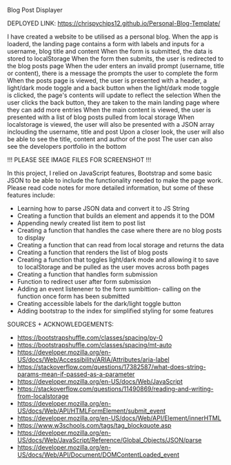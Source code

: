 Blog Post Displayer 

DEPLOYED LINK: https://chrispychips12.github.io/Personal-Blog-Template/

I have created a website to be utilised as a personal blog.
When the app is loaderd, the landing page contains a form with labels and inputs for a username, blog title and content
When the form is submitted, the data is stored to localStorage
When the form then submits, the user is redirected to the blog posts page
When the uder enters an invalid prompt (username, title or content), there is a message the prompts the user to complete the form
When the posts page is viewed, the user is presented with a header, a light/dark mode toggle and a back button
when the light/dark mode toggle is clicked, the page's contents will update to reflect the selection
When the user clicks the back button, they are taken to the main landing page where they can add more entries
When the main content is viewed, the user is presented with a list of blog posts pulled from local storage
When localstorage is viewed, the user will also be presented with a JSON array inclouding the username, title and post
Upon a closer look, the user will also be able to see the title, content and author of the post
The user can also see the developers portfolio in the bottom

!!! PLEASE SEE IMAGE FILES FOR SCREENSHOT !!!

In this project, I relied on JavaScript features, Bootstrap and some basic JSON to be able to include the functionality needed to make the page work. Please read code notes for more detailed information, but some of these features include:
- Learning how to parse JSON data and convert it to JS String
- Creating a function that builds an element and appends it to the DOM
- Appending newly created list item to post list
- Creating a function that handles the case where there are no blog posts to display
- Creating a function that can read from local storage and returns the data
- Creating a function that renders the list of blog posts
- Creating a function that toggles light/dark mode and allowing it to save to localStorage and be pulled as the user moves across both pages
- Creating a function that handles form submission
- Function to redirect user after form submission 
- Adding an event listenener to the form sumbittion- calling on the function once form has been submitted
- Creating accessible labels for the dark/light toggle button
- Adding bootstrap to the index for simplified styling for some features



SOURCES + ACKNOWLEDGEMENTS:
- https://bootstrapshuffle.com/classes/spacing/py-0
- https://bootstrapshuffle.com/classes/spacing/mt-auto
- https://developer.mozilla.org/en-US/docs/Web/Accessibility/ARIA/Attributes/aria-label
- https://stackoverflow.com/questions/17382587/what-does-string-params-mean-if-passed-as-a-parameter
- https://developer.mozilla.org/en-US/docs/Web/JavaScript
- https://stackoverflow.com/questions/11490869/reading-and-writing-from-localstorage
- https://developer.mozilla.org/en-US/docs/Web/API/HTMLFormElement/submit_event
- https://developer.mozilla.org/en-US/docs/Web/API/Element/innerHTML
- https://www.w3schools.com/tags/tag_blockquote.asp
- https://developer.mozilla.org/en-US/docs/Web/JavaScript/Reference/Global_Objects/JSON/parse
- https://developer.mozilla.org/en-US/docs/Web/API/Document/DOMContentLoaded_event

